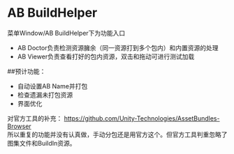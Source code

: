﻿# AB BuildHelper
菜单Window/AB BuildHelper下为功能入口
- AB Doctor负责检测资源臃余（同一资源打到多个包内）和内置资源的处理
- AB Viewer负责查看打好的包内资源，双击和拖动可进行测试加载

##预计功能：
- 自动设置AB Name并打包
- 检查遗漏未打包资源
- 界面优化


对官方工具的补充：
<https://github.com/Unity-Technologies/AssetBundles-Browser><br>
所以重复的功能并没有认真做，手动分包还是用官方这个。但官方工具判重忽略了图集文件和BuildIn资源。
